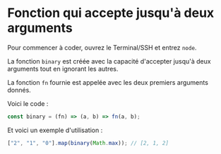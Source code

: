 # Fonction qui accepte jusqu'à deux arguments

Pour commencer à coder, ouvrez le Terminal/SSH et entrez `node`.

La fonction `binary` est créée avec la capacité d'accepter jusqu'à deux arguments tout en ignorant les autres.

La fonction `fn` fournie est appelée avec les deux premiers arguments donnés.

Voici le code :

```js
const binary = (fn) => (a, b) => fn(a, b);
```

Et voici un exemple d'utilisation :

```js
["2", "1", "0"].map(binary(Math.max)); // [2, 1, 2]
```
